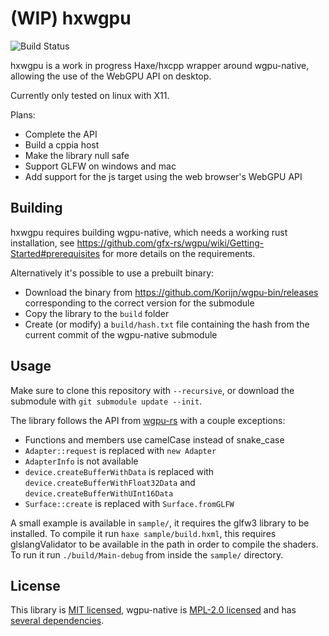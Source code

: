 # (WIP) hxwgpu

![Build Status](https://github.com/ibilon/hxwgpu/workflows/Main/badge.svg)

hxwgpu is a work in progress Haxe/hxcpp wrapper around wgpu-native, allowing the use of the WebGPU API on desktop.

Currently only tested on linux with X11.

Plans:

* Complete the API
* Build a cppia host
* Make the library null safe
* Support GLFW on windows and mac
* Add support for the js target using the web browser's WebGPU API

## Building

hxwgpu requires building wgpu-native, which needs a working rust installation, see <https://github.com/gfx-rs/wgpu/wiki/Getting-Started#prerequisites> for more details on the requirements.

Alternatively it's possible to use a prebuilt binary:

* Download the binary from https://github.com/Korijn/wgpu-bin/releases corresponding to the correct version for the submodule
* Copy the library to the `build` folder
* Create (or modify) a `build/hash.txt` file containing the hash from the current commit of the wgpu-native submodule

## Usage

Make sure to clone this repository with `--recursive`, or download the submodule with `git submodule update --init`.

The library follows the API from [wgpu-rs](https://github.com/gfx-rs/wgpu-rs/) with a couple exceptions:

* Functions and members use camelCase instead of snake_case
* `Adapter::request` is replaced with `new Adapter`
* `AdapterInfo` is not available
* `device.createBufferWithData` is replaced with `device.createBufferWithFloat32Data` and `device.createBufferWithUInt16Data`
* `Surface::create` is replaced with `Surface.fromGLFW`

A small example is available in `sample/`, it requires the glfw3 library to be installed.
To compile it run `haxe sample/build.hxml`, this requires glslangValidator to be available in the path in order to compile the shaders.
To run it run `./build/Main-debug` from inside the `sample/` directory.

## License

This library is [MIT licensed](https://github.com/ibilon/hxwgpu/blob/LICENSE.md),
wgpu-native is [MPL-2.0 licensed](https://github.com/gfx-rs/wgpu-native/blob/29c9b0942dc01159aa999c53396e79f48a3a2094/LICENSE)
and has [several dependencies](https://github.com/gfx-rs/wgpu-native/blob/29c9b0942dc01159aa999c53396e79f48a3a2094/Cargo.toml).
